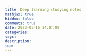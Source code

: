 ```yaml
---
title: Deep learning studying notes
mathjax: true
hidden: false
comments: true
date: 2023-05-16 14:07:09
categories:
tags:
description:
top:
---
```

